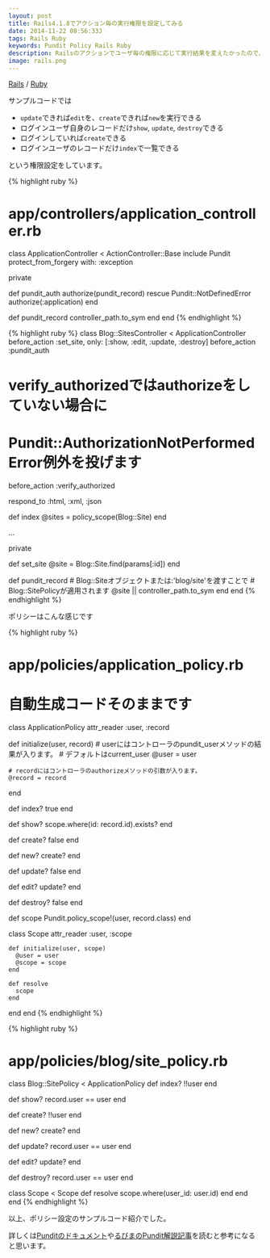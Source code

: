 ```yaml
---
layout: post
title: Rails4.1.8でアクション毎の実行権限を設定してみる
date: 2014-11-22 08:56:33J
tags: Rails Ruby
keywords: Pundit Policy Rails Ruby
description: Railsのアクションでユーザ毎の権限に応じて実行結果を変えたかったので、Pundit gemを使って設定してみました。
image: rails.png
---
```

[Rails](/tags/rails/) / [Ruby](/tags/ruby/)

サンプルコードでは

* `update`できれば`edit`を、`create`できれば`new`を実行できる
* ログインユーザ自身のレコードだけ`show`, `update`, `destroy`できる
* ログインしていれば`create`できる
* ログインユーザのレコードだけ`index`で一覧できる

という権限設定をしています。

{% highlight ruby %}
# app/controllers/application_controller.rb
class ApplicationController < ActionController::Base
  include Pundit
  protect_from_forgery with: :exception

  private

  def pundit_auth
    authorize(pundit_record)
  rescue Pundit::NotDefinedError
    authorize(:application)
  end

  def pundit_record
    controller_path.to_sym
  end
end
{% endhighlight %}

{% highlight ruby %}
class Blog::SitesController < ApplicationController
  before_action :set_site, only: [:show, :edit, :update, :destroy]
  before_action :pundit_auth
  # verify_authorizedではauthorizeをしていない場合に
  # Pundit::AuthorizationNotPerformedError例外を投げます
  before_action :verify_authorized

  respond_to :html, :xml, :json

  def index
    @sites = policy_scope(Blog::Site)
  end

  ...

  private

  def set_site
    @site = Blog::Site.find(params[:id])
  end

  def pundit_record
    # Blog::Siteオブジェクトまたは:'blog/site'を渡すことで
    # Blog::SitePolicyが適用されます
    @site || controller_path.to_sym
  end
end
{% endhighlight %}

ポリシーはこんな感じです

{% highlight ruby %}
# app/policies/application_policy.rb
# 自動生成コードそのままです
class ApplicationPolicy
  attr_reader :user, :record

  def initialize(user, record)
    # userにはコントローラのpundit_userメソッドの結果が入ります。
    # デフォルトはcurrent_user
    @user = user

    # recordにはコントローラのauthorizeメソッドの引数が入ります。
    @record = record
  end

  def index?
    true
  end

  def show?
    scope.where(id: record.id).exists?
  end

  def create?
    false
  end

  def new?
    create?
  end

  def update?
    false
  end

  def edit?
    update?
  end

  def destroy?
    false
  end

  def scope
    Pundit.policy_scope!(user, record.class)
  end

  class Scope
    attr_reader :user, :scope

    def initialize(user, scope)
      @user = user
      @scope = scope
    end

    def resolve
      scope
    end
  end
end
{% endhighlight %}

{% highlight ruby %}
# app/policies/blog/site_policy.rb
class Blog::SitePolicy < ApplicationPolicy
  def index?
    !!user
  end

  def show?
    record.user == user
  end

  def create?
    !!user
  end

  def new?
    create?
  end

  def update?
    record.user == user
  end

  def edit?
    update?
  end

  def destroy?
    record.user == user
  end

  class Scope < Scope
    def resolve
      scope.where(user_id: user.id)
    end
  end
end
{% endhighlight %}

以上、ポリシー設定のサンプルコード紹介でした。

詳しくは[Punditのドキュメント](https://github.com/elabs/pundit)や[るびまのPundit解説記事](http://magazine.rubyist.net/?0047-IntroductionToPundit)を読むと参考になると思います。
